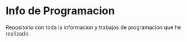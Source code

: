 # Info de Programacion
Repositorio con toda la informacion y trabajos de programacion que he realizado.
